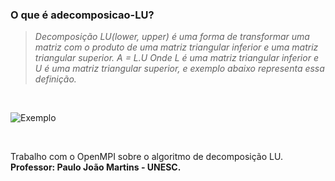 ### O que é adecomposicao-LU?

   >*Decomposição LU(lower, upper) é uma forma de transformar uma matriz
   com o produto de uma matriz triangular inferior e uma matriz triangular superior.
                                                   *A = L.U*
   Onde L é uma matriz triangular inferior e U é uma matriz triangular superior,
   e exemplo abaixo representa essa definição.* 
   <br/>
   
![Exemplo](https://encrypted-tbn0.gstatic.com/images?q=tbn:ANd9GcRx8IW7enwn_rcYaN87CGYril9-S0y38_oD8oGIUIZug52fl3SR "Exemplo matriz triangular")

<br/>

   Trabalho com o OpenMPI sobre o algoritmo de decomposição LU.
   **Professor: Paulo João Martins - UNESC.**
 
